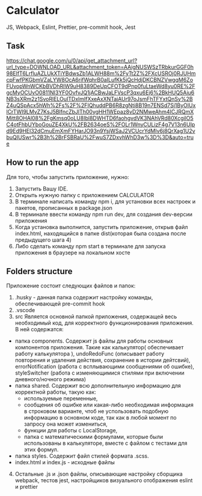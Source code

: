 # Calculator

JS, Webpack, Eslint, Prettier, pre-commit hook, Jest

## Task

https://chat.google.com/u/0/api/get_attachment_url?url_type=DOWNLOAD_URL&attachment_token=AAigNUSWSzTRbkurGGF0h98ElfT6LrfluAZLUkXTiYBdwsZb1ALWH88m%2FyTt2Z%2FXcUSROj0RJUHmcpFwfPKGbmVZaLYW8OcA6rifWqhrB0aILufKk5jQcHdjDKCBNZVwgqM6ZoFUvopWnWCKbBVDhRIW9uH8389DeUpCFOT9dPnp0fuLtaeWd8yu0RE%2FgcMyOCUvO0811NI3YF0OvfvJQ1jACBwJaLFVscP3qxu6Ej6%2BkHUQ5Aiu6NB3sXRm2z1SvoRlELOuITDxlmIfXxeAxXNTajAUr97oJsmFhTFYxtQnSy%2BZ4uQSpAcx5hWh%2Fs%2F%2FIQhuddPB6R8zgNti8B19n7ENSd7Sj1ByOIUxlCrTWI9LMvZ7KsJ5BlfncZbJlTh00ygHH1WEpaz8vD2NMweAhm4ICJRQmXMitt8OHAl08%2FgKmsq0oLU8Ibl8DWHTD6faohgvdVK3NAhVRd80XcgilO5C4otFhbUYboGouZE4XkU%2FB2634oeS%2FOLr1WnyCULizF4g7V13n6UIpd9Ed9HEl32dCmuEmXmFYHarJO93n9YsjWSaJ2VCUcrYdMIv6j8QrXag1U2vbuQIUSwr%2B3h%2BrFSBRaU%2FwuS7ZDxvhWhD3w%3D%3D&auto=true

## How to run the app

Для того, чтобы запустить приложение, нужно:

1. Запустить Вашу IDE.
2. Открыть нужную папку с приложением CALCULATOR
3. В терминале написать команду npm i, для установки всех настроек и пакетов, прописанных в package.json
4. В терминале ввести команду npm run dev, для создания dev-версии приложения
5. Когда установка выполнится, запустить приложение, открыв файл index.html, находящийся в папке dist(которая была создана после предыдущего шага 4)
6. Либо сделать команду npm start в терминале для запуска приложения в браузере на локальном хосте

## Folders structure

Приложение состоит следующих файлов и папок:

1. .husky - данная папка содержит настройку команды, обеспечивающей pre-commit hook
2. .vscode
3. src
   Является основной папкой приложения, содержащей весь необходимый код,
   для корректного функционирования приложения. В ней содержатся:

- папка components. Содержит js файлы для работы основных компонентов приложения.
  Такие как калькулятор( обеспечивает работу калькулятора ),
  undoRedoFunc (описывает работу повторения и удаления действия, сохранение в истории дейтсвий),
  errorNotification (работа с всплывающими сообщениями об ошибке),
  styleSwitcher (работа с изменяющимися стилями при включении дневного/ночного режима)
- папка shared. Содержит всю дополнительную информацию для корректной работы,
  такую как:
  - используемые переменные,
  - сообщения об ошибке или какая-либо необходимая информация в строковом варианте,
    чтоб не успользовать подобную информацию в основном коде, так как в любой момент
    по запросу она может измениться,
  - функции для работы с LocalStorage,
  - папка с математическими формулами, которые были использованы в калькуляторе,
    вместе с файлом с тестами для этих формул.
- папка styles. Содержит файл стилей формата .scss.
- index.html и index.js - исходные файлы

4. Остальные .js и .json файлы, описывающие настройку сборщика webpack, тестов jest,
   настройщиков визуального отображения eslint и prettier
